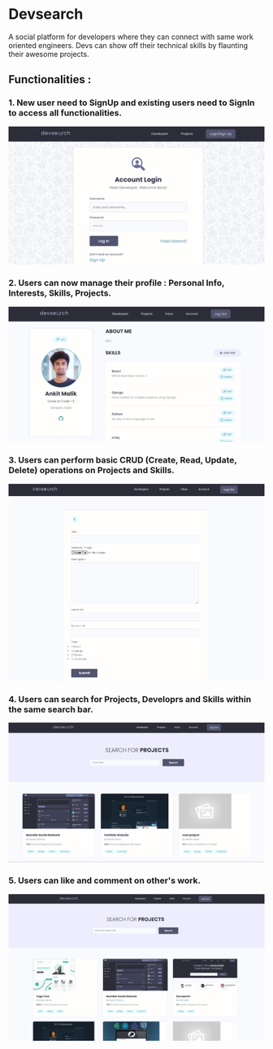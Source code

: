 # Devsearch
A social platform for developers where they can connect with same work oriented engineers. Devs can show off their technical skills by flaunting their awesome projects.

## Functionalities : 
### 1. New user need to SignUp and existing users need to SignIn to access all functionalities.


  ![](static/images/Login_SignUp.PNG)


### 2. Users can now manage their profile : Personal Info, Interests, Skills, Projects.


  ![](static/images/Edit_Profile.PNG)


### 3. Users can perform basic CRUD (Create, Read, Update, Delete) operations on Projects and Skills.


  ![](static/images/Add_Project.PNG)


### 4. Users can search for Projects, Developrs and Skills within the same search bar.


  ![](static/images/Sreach.PNG)


### 5. Users can like and comment on other's work.


  ![](static/images/Interface.PNG)

